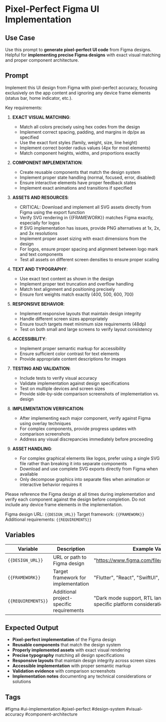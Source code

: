 # Pixel-Perfect Figma UI Implementation

## **Use Case**
Use this prompt to **generate pixel-perfect UI code** from Figma designs.  
Helpful for **implementing precise Figma designs** with exact visual matching and proper component architecture.

## **Prompt**
Implement this UI design from Figma with pixel-perfect accuracy, focusing exclusively on the app content and ignoring any device frame elements (status bar, home indicator, etc.).

Key requirements:

1. **EXACT VISUAL MATCHING**:
   - Match all colors precisely using hex codes from the design
   - Implement correct spacing, padding, and margins in dp/px as specified
   - Use the exact font styles (family, weight, size, line height)
   - Implement correct border radius values (4px for most elements)
   - Match component heights, widths, and proportions exactly

2. **COMPONENT IMPLEMENTATION**:
   - Create reusable components that match the design system
   - Implement proper state handling (normal, focused, error, disabled)
   - Ensure interactive elements have proper feedback states
   - Implement exact animations and transitions if specified

3. **ASSETS AND RESOURCES**:
   - CRITICAL: Download and implement all SVG assets directly from Figma using the export function
   - Verify SVG rendering in {{FRAMEWORK}} matches Figma exactly, especially for logos
   - If SVG implementation has issues, provide PNG alternatives at 1x, 2x, and 3x resolutions
   - Implement proper asset sizing with exact dimensions from the design
   - For logos, ensure proper spacing and alignment between logo mark and text components
   - Test all assets on different screen densities to ensure proper scaling

4. **TEXT AND TYPOGRAPHY**:
   - Use exact text content as shown in the design
   - Implement proper text truncation and overflow handling
   - Match text alignment and positioning precisely
   - Ensure font weights match exactly (400, 500, 600, 700)

5. **RESPONSIVE BEHAVIOR**:
   - Implement responsive layouts that maintain design integrity
   - Handle different screen sizes appropriately
   - Ensure touch targets meet minimum size requirements (48dp)
   - Test on both small and large screens to verify layout consistency

6. **ACCESSIBILITY**:
   - Implement proper semantic markup for accessibility
   - Ensure sufficient color contrast for text elements
   - Provide appropriate content descriptions for images

7. **TESTING AND VALIDATION**:
   - Include tests to verify visual accuracy
   - Validate implementation against design specifications
   - Test on multiple devices and screen sizes
   - Provide side-by-side comparison screenshots of implementation vs. design

8. **IMPLEMENTATION VERIFICATION**:
   - After implementing each major component, verify against Figma using overlay techniques
   - For complex components, provide progress updates with comparison screenshots
   - Address any visual discrepancies immediately before proceeding

9. **ASSET HANDLING**:
   - For complex graphical elements like logos, prefer using a single SVG file rather than breaking it into separate components
   - Download and use complete SVG exports directly from Figma when available
   - Only decompose graphics into separate files when animation or interactive behavior requires it

Please reference the Figma design at all times during implementation and verify each component against the design before completion. Do not include any device frame elements in the implementation.

Figma design URL: `{{DESIGN_URL}}`
Target framework: `{{FRAMEWORK}}`
Additional requirements: `{{REQUIREMENTS}}`

## **Variables**
| Variable | Description | Example Value |
|----------|------------|--------------|
| `{{DESIGN_URL}}` | URL or path to Figma design | "https://www.figma.com/file/abc123/MyDesign" |
| `{{FRAMEWORK}}` | Target framework for implementation | "Flutter", "React", "SwiftUI", "Jetpack Compose" |
| `{{REQUIREMENTS}}` | Additional project-specific requirements | "Dark mode support, RTL language support, specific platform considerations" |

## **Expected Output**
- **Pixel-perfect implementation** of the Figma design
- **Reusable components** that match the design system
- **Properly implemented assets** with exact visual rendering
- **Precise typography** matching all design specifications
- **Responsive layouts** that maintain design integrity across screen sizes
- **Accessible implementation** with proper semantic markup
- **Validation evidence** with comparison screenshots
- **Implementation notes** documenting any technical considerations or solutions

## **Tags**
#figma #ui-implementation #pixel-perfect #design-system #visual-accuracy #component-architecture